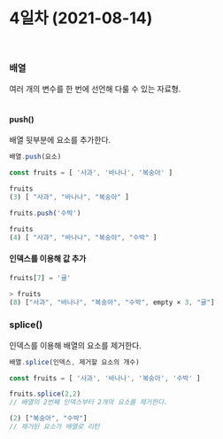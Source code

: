 # 4일차 (2021-08-14)
<br>

### 배열   
여러 개의 변수를 한 번에 선언해 다룰 수 있는 자료형.   
<br>

#### push()   
배열 뒷부분에 요소를 추가한다.   
```javascript
배열.push(요소)   

const fruits = [ '사과', '바나나', '복숭아' ]   

fruits
(3) [ "사과", "바나나", "복숭아" ]   

fruits.push('수박')   

fruits
(4) [ "사과", "바나나", "복숭아", "수박" ]   

```

#### 인덱스를 이용해 값 추가

```javascript
fruits[7] = '귤'

> fruits
(8) ["사과", "바나나", "복숭아", "수박", empty × 3, "귤"]   
```

### splice()   
인덱스를 이용해 배열의 요소를 제거한다.
```javascript
배열.splice(인덱스, 제거할 요소의 개수)

const fruits = [ '사과', '바나나', '복숭아', '수박' ]   

fruits.splice(2,2)
// 배열의 2번째 인덱스부터 2개의 요소를 제거한다.

(2) ["복숭아", "수박"]
// 제거된 요소가 배열로 리턴



```
